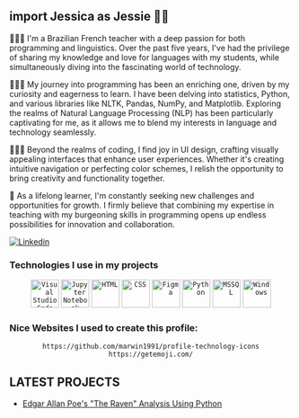 ## import Jessica as Jessie 👧🏾


👩🏾‍🏫 I'm a Brazilian French teacher with a deep passion for both programming and linguistics. Over the past five years, I've had the privilege of sharing my knowledge and love for languages with my students, while simultaneously diving into the fascinating world of technology.

👩🏾‍💻 My journey into programming has been an enriching one, driven by my curiosity and eagerness to learn. I have been delving into statistics, Python, and various libraries like NLTK, Pandas, NumPy, and Matplotlib. Exploring the realms of Natural Language Processing (NLP) has been particularly captivating for me, as it allows me to blend my interests in language and technology seamlessly.

🤹🏾‍♂️ Beyond the realms of coding, I find joy in UI design, crafting visually appealing interfaces that enhance user experiences. Whether it's creating intuitive navigation or perfecting color schemes, I relish the opportunity to bring creativity and functionality together.

🎲 As a lifelong learner, I'm constantly seeking new challenges and opportunities for growth. I firmly believe that combining my expertise in teaching with my burgeoning skills in programming opens up endless possibilities for innovation and collaboration.


[![Linkedin](https://img.shields.io/badge/LinkedIn-0077B5?style=for-the-badge&logo=linkedin&logoColor=white)](linkedin.com/in/jéssica-garcia-b41854170)


### Technologies I use in my projects


<div align="center">
	<code><img width="50" src="https://user-images.githubusercontent.com/25181517/192108891-d86b6220-e232-423a-bf5f-90903e6887c3.png" alt="Visual Studio Code" title="Visual Studio Code"/></code>
	<code><img width="50" src="https://user-images.githubusercontent.com/25181517/183914128-3fc88b4a-4ac1-40e6-9443-9a30182379b7.png" alt="Jupyter Notebook" title="Jupyter Notebook"/></code>
	<code><img width="50" src="https://user-images.githubusercontent.com/25181517/192158954-f88b5814-d510-4564-b285-dff7d6400dad.png" alt="HTML" title="HTML"/></code>
	<code><img width="50" src="https://user-images.githubusercontent.com/25181517/183898674-75a4a1b1-f960-4ea9-abcb-637170a00a75.png" alt="CSS" title="CSS"/></code>
	<code><img width="50" src="https://user-images.githubusercontent.com/25181517/189715289-df3ee512-6eca-463f-a0f4-c10d94a06b2f.png" alt="Figma" title="Figma"/></code>
	<code><img width="50" src="https://user-images.githubusercontent.com/25181517/183423507-c056a6f9-1ba8-4312-a350-19bcbc5a8697.png" alt="Python" title="Python"/></code>
	<code><img width="50" src="https://github.com/marwin1991/profile-technology-icons/assets/19180175/3b371807-db7c-45b4-8720-c0cfc901680a" alt="MSSQL" title="MSSQL"/></code>
	<code><img width="50" src="https://user-images.githubusercontent.com/25181517/186884150-05e9ff6d-340e-4802-9533-2c3f02363ee3.png" alt="Windows" title="Windows"/></code>
</div>


### Nice Websites I used to create this profile:
<div align="center">
	<code>https://github.com/marwin1991/profile-technology-icons</code>
	<code>https://getemoji.com/</code>


</div>



## LATEST PROJECTS
- [Edgar Allan Poe's "The Raven" Analysis Using Python](https://github.com/Garcia-Jess/The_Raven_Analysis_Python.git)



